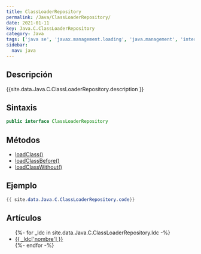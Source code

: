 ```yaml
---
title: ClassLoaderRepository
permalink: /Java/ClassLoaderRepository/
date: 2021-01-11
key: Java.C.ClassLoaderRepository
category: Java
tags: ['java se', 'javax.management.loading', 'java.management', 'interface java', 'Java 1.5']
sidebar: 
  nav: java
---
```


## Descripción
{{site.data.Java.C.ClassLoaderRepository.description }}

## Sintaxis
~~~java
public interface ClassLoaderRepository
~~~

## Métodos
* [loadClass()](/Java/ClassLoaderRepository/loadClass/)
* [loadClassBefore()](/Java/ClassLoaderRepository/loadClassBefore/)
* [loadClassWithout()](/Java/ClassLoaderRepository/loadClassWithout/)

## Ejemplo
~~~java
{{ site.data.Java.C.ClassLoaderRepository.code}}
~~~

## Artículos
<ul>
{%- for _ldc in site.data.Java.C.ClassLoaderRepository.ldc -%}
   <li>
       <a href="{{_ldc['url'] }}">{{ _ldc['nombre'] }}</a>
   </li>
{%- endfor -%}
</ul>
